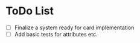 ToDo List
=========

- [ ] Finalize a system ready for card implementation
- [ ] Add basic tests for attributes etc.
